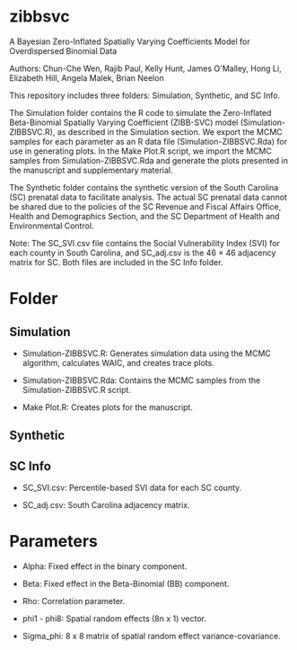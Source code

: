 # zibbsvc
A Bayesian Zero-Inflated Spatially Varying Coefficients Model for Overdispersed Binomial Data

Authors: Chun-Che Wen, Rajib Paul, Kelly Hunt, James O'Malley, Hong Li, Elizabeth Hill, Angela Malek, Brian Neelon

This repository includes three folders: Simulation, Synthetic, and SC Info.

The Simulation folder contains the R code to simulate the Zero-Inflated Beta-Binomial Spatially Varying Coefficient (ZIBB-SVC) model (Simulation-ZIBBSVC.R), as described in the Simulation section. We export the MCMC samples for each parameter as an R data file (Simulation-ZIBBSVC.Rda) for use in generating plots. In the Make Plot.R script, we import the MCMC samples from Simulation-ZIBBSVC.Rda and generate the plots presented in the manuscript and supplementary material.

The Synthetic folder contains the synthetic version of the South Carolina (SC) prenatal data to facilitate analysis. The actual SC prenatal data cannot be shared due to the policies of the SC Revenue and Fiscal Affairs Office, Health and Demographics Section, and the SC Department of Health and Environmental Control.

Note: The SC_SVI.csv file contains the Social Vulnerability Index (SVI) for each county in South Carolina, and SC_adj.csv is the 46 × 46 adjacency matrix for SC. Both files are included in the SC Info folder.

# Folder

## Simulation
 - Simulation-ZIBBSVC.R: Generates simulation data using the MCMC algorithm, calculates WAIC, and creates trace plots.

 - Simulation-ZIBBSVC.Rda: Contains the MCMC samples from the Simulation-ZIBBSVC.R script.

 - Make Plot.R: Creates plots for the manuscript.

## Synthetic 


## SC Info

  - SC_SVI.csv: Percentile-based SVI data for each SC county.

 - SC_adj.csv: South Carolina adjacency matrix.


# Parameters
  - Alpha: Fixed effect in the binary component.
    
  - Beta: Fixed effect in the Beta-Binomial (BB) component.
    
  - Rho: Correlation parameter.
    
  - phi1 - phi8: Spatial random effects (8n x 1) vector.
    
  - Sigma_phi: 8 x 8 matrix of spatial random effect variance-covariance.


